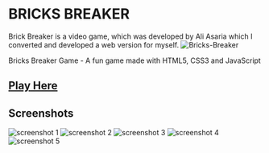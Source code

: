 # BRICKS BREAKER
Brick Breaker is a video game, which was developed by Ali Asaria which I converted and developed a web version for myself.
![Bricks-Breaker](https://raw.githubusercontent.com/4nish/Bricks-Breaker/main/assets/Bricks-Breaker.png)

Bricks Breaker Game - A fun game made with HTML5, CSS3 and JavaScript
## [Play Here](https://brick-breaker-eight.vercel.app/)

## Screenshots
![screenshot 1](https://raw.githubusercontent.com/4nish/Bricks-Breaker/main/assets/screenshots/ss1.png)
![screenshot 2](https://raw.githubusercontent.com/4nish/Bricks-Breaker/main/assets/screenshots/ss2.png)
![screenshot 3](https://raw.githubusercontent.com/4nish/Bricks-Breaker/main/assets/screenshots/ss3.png)
![screenshot 4](https://raw.githubusercontent.com/4nish/Bricks-Breaker/main/assets/screenshots/ss4.png)
![screenshot 5](https://raw.githubusercontent.com/4nish/Bricks-Breaker/main/assets/screenshots/ss5.png)



